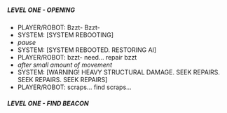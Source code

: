 ##### LEVEL ONE - OPENING
* PLAYER/ROBOT: Bzzt- Bzzt-
* SYSTEM: [SYSTEM REBOOTING]
* *pause*
* SYSTEM: [SYSTEM REBOOTED. RESTORING AI]
* PLAYER/ROBOT: bzzt- need... repair bzzt
* *after small amount of movement*
* SYSTEM: [WARNING! HEAVY STRUCTURAL DAMAGE. SEEK REPAIRS. SEEK REPAIRS. SEEK REPAIRS]
* PLAYER/ROBOT: scraps... find scraps...

##### LEVEL ONE - FIND BEACON
